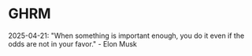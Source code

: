 # GHRM

2025-04-21: "When something is important enough, you do it even if the odds are not in your favor." - Elon Musk